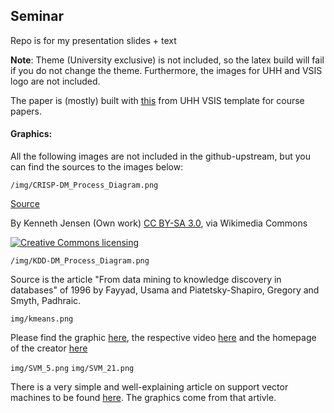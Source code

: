 ## Seminar 

Repo is for my presentation slides + text

**Note**: Theme (University exclusive) is not included, so the latex build will fail if you do not change the theme. Furthermore, the images for UHH and VSIS logo are not included.

The paper is (mostly) built with [this](https://vsis-www.informatik.uni-hamburg.de/vsis/teaching/templates) from UHH VSIS template for course papers. 

#### Graphics:

All the following images are not included in the github-upstream, but you can find the sources to the images below:

`/img/CRISP-DM_Process_Diagram.png`

[Source](https://commons.wikimedia.org/wiki/File%3ACRISP-DM_Process_Diagram.png)

By Kenneth Jensen (Own work) [CC BY-SA 3.0](http://creativecommons.org/licenses/by-sa/3.0), via Wikimedia Commons

<a rel="license" href="http://creativecommons.org/licenses/by-sa/3.0">
	<img alt="Creative Commons licensing" style="border-width:0" src="http://i.creativecommons.org/l/by-sa/3.0/88x31.png" />
</a>


`/img/KDD-DM_Process_Diagram.png`

Source is the article "From data mining to knowledge discovery in databases" of 1996 by Fayyad, Usama and Piatetsky-Shapiro, Gregory and Smyth, Padhraic.

`img/kmeans.png`

Please find the graphic [here](https://i.ytimg.com/vi/_aWzGGNrcic/hqdefault.jpg), the respective video [here](https://www.youtube.com/watch?v=_aWzGGNrcic) and the homepage of the creator [here](http://homepages.inf.ed.ac.uk/vlavrenk/)

`img/SVM_5.png` `img/SVM_21.png`

There is a very simple and well-explaining article on support vector machines to be found [here](https://www.analyticsvidhya.com/blog/2015/10/understaing-support-vector-machine-example-code/). The graphics come from that artivle.